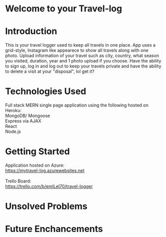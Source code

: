 # Welcome to your Travel-log

# Introduction
This is your travel logger used to keep all travels in one place. App uses a grid-style, Instagram like appearece to show all travels along with one photo. Upload information of your travel such as city, country, what season you visited, duration, year and 1 photo upload if you choose. Have the ability to sign up, log in and log out to keep your travels private and have the ability to delete a visit at your "disposal", lol get it? 

# Technologies Used
Full stack MERN single page application using the following hosted on Heroku: <br>
MongoDB/ Mongoose<br>
Express via AJAX<br>
React<br>
Node.js<br>

# Getting Started
Application hosted on Azure:<br>
https://mytravel-log.azurewebsites.net<br>
<br>
Trello Board:<br>
https://trello.com/b/emlLeI70/travel-logger<br>

# Unsolved Problems

# Future Enchancements
